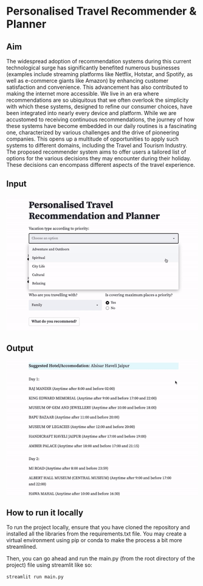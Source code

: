 # Personalised Travel Recommender & Planner



## Aim

The widespread adoption of recommendation systems during this current technological surge has significantly benefited numerous businesses (examples include streaming platforms like Netflix, Hotstar, and Spotify, as well as e-commerce giants like Amazon) by enhancing customer satisfaction and convenience. This advancement has also contributed to making the internet more accessible. We live in an era where recommendations are so ubiquitous that we often overlook the simplicity with which these systems, designed to refine our consumer choices, have been integrated into nearly every device and platform. While we are accustomed to receiving continuous recommendations, the journey of how these systems have become embedded in our daily routines is a fascinating one, characterized by various challenges and the drive of pioneering companies. This opens up a multitude of opportunities to apply such systems to different domains, including the Travel and Tourism Industry. The proposed recommender system aims to offer users a tailored list of options for the various decisions they may encounter during their holiday. These decisions can encompass different aspects of the travel experience.

## Input

![frontend](./data/frontend_input.gif)

## Output

![frontend](./data/frontend_output.gif)

## How to run it locally

To run the project locally, ensure that you have cloned the repository and installed all the libraries from the requirements.txt file. You may create a virtual environment using pip or conda to make the process a bit more streamlined. 

Then, you can go ahead and run the main.py (from the root directory of the project) file using streamlit like so:
```
streamlit run main.py
```
